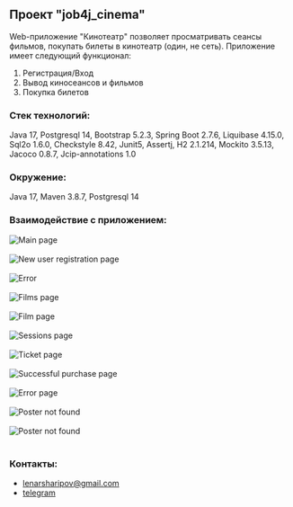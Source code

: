 ## Проект "job4j_cinema"

Web-приложение "Кинотеатр" позволяет просматривать сеансы фильмов, покупать билеты в кинотеатр (один, не сеть).
Приложение имеет следующий функционал:
1. Регистрация/Вход
2. Вывод киносеансов и фильмов
3. Покупка билетов

<h3>Стек технологий:</h3>Java 17, Postgresql 14, Bootstrap 5.2.3, Spring Boot 2.7.6, Liquibase 4.15.0, Sql2o 1.6.0,
Checkstyle 8.42, Junit5, Assertj, H2 2.1.214, Mockito 3.5.13, Jacoco 0.8.7, Jcip-annotations 1.0

<h3>Окружение:</h3>Java 17, Maven 3.8.7, Postgresql 14

<h3>Взаимодействие с приложением:</h3>
<img src="/src/main/resources/static/img/readme/main.png" title="Main page"/>
<br>
<br>
<img src="/src/main/resources/static/img/readme/register.png" title="New user registration page"/>
<br>
<br>
<img src="/src/main/resources/static/img/readme/register_error.png" title="Error"/>
<br>
<br>
<img src="/src/main/resources/static/img/readme/films.png" title="Films page"/>
<br>
<br>
<img src="/src/main/resources/static/img/readme/film_one.png" title="Film page"/>
<br>
<br>
<img src="/src/main/resources/static/img/readme/sessions.png" title="Sessions page"/>
<br>
<br>
<img src="/src/main/resources/static/img/readme/ticket.png" title="Ticket page"/>
<br>
<br>
<img src="/src/main/resources/static/img/readme/success_purchase.png" title="Successful purchase page"/>
<br>
<br>
<img src="/src/main/resources/static/img/readme/error_purchase.png" title="Error page"/>
<br>
<br>
<img src="/src/main/resources/static/img/readme/poster_not_found1.png" title="Poster not found"/>
<br>
<br>
<img src="/src/main/resources/static/img/readme/poster_not_found2.png" title="Poster not found"/>
<br>
<br>
<h3>Контакты:</h3>
<ul>
    <li><a href="mailto:lenarsharipov@gmail.com">lenarsharipov@gmail.com</a></li>
    <li><a href="https://t.me/LenarSharipov">telegram</a></li>
</ul>
